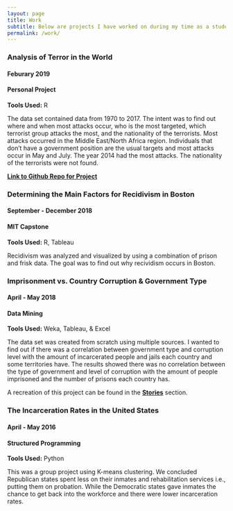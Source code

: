 ```yaml
---
layout: page
title: Work
subtitle: Below are projects I have worked on during my time as a student and projects that were not related to my studies.
permalink: /work/
---
```


### Analysis of Terror in the World
#### Feburary 2019 
#### Personal Project
**Tools Used:**  R
 
The data set contained data from 1970 to 2017. The intent was to find out where and when most attacks occur, who is the most targeted, which terrorist group attacks the most, and the nationality of the terrorists. Most attacks occurred in the Middle East/North Africa region. Individuals that don’t have a government position are the usual targets and most attacks occur in May and July. The year 2014 had the most attacks. The nationality of the terrorists were not found.

[**Link to Github Repo for Project**](https://github.com/aylinko/globalterrorism)


### Determining the Main Factors for Recidivism in Boston
#### September - December 2018 
#### MIT Capstone 
**Tools Used:**  R, Tableau 

Recidivism was analyzed and visualized by using a combination of prison and frisk data. The goal was to find out why recividism occurs    in Boston.


### **Imprisonment vs. Country Corruption & Government Type**
#### April - May 2018
#### Data Mining 
**Tools Used:**  Weka, Tableau, & Excel 

The data set was created from scratch using multiple sources. I wanted to find out if there was a correlation between government type and corruption level with the amount of incarcerated people and jails each country and some territories have. The results showed there was no correlation between the type of government and level of corruption with the amount of people imprisoned and the number of prisons each country has.  
  
A recreation of this project can be found in the [**Stories**](https://aylinko.github.io/2019-01-23-icg/) section.  

 
### **The Incarceration Rates in the United States** 
#### April - May 2016 
#### Structured Programming 
**Tools Used:**  Python 

This was a group project using K-means clustering. We concluded Republican states spent less on their inmates and rehabilitation services i.e., putting them on probation. While the Democratic states gave inmates the chance to get back into the workforce and there were lower incarceration rates.
